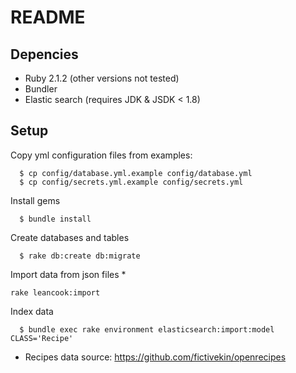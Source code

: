 # README

## Depencies

  - Ruby 2.1.2 (other versions not tested)
  - Bundler
  - Elastic search (requires JDK & JSDK < 1.8)

## Setup

Copy yml configuration files from examples:

```
  $ cp config/database.yml.example config/database.yml
  $ cp config/secrets.yml.example config/secrets.yml
```

Install gems

```
  $ bundle install
```

Create databases and tables

```
  $ rake db:create db:migrate
```

Import data from json files *

```
rake leancook:import
```

Index data

```
  $ bundle exec rake environment elasticsearch:import:model CLASS='Recipe'
```


* Recipes data source: https://github.com/fictivekin/openrecipes